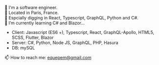 
🙋‍ I'm a software engineer.  
📍 Located in Paris, France.  
💛 Espcially digging in React, Typescript, GraphQL, Python and C#.
\
🌱 I’m currently learning C# and Blazor...      


 
* Client: Javascript (ES6 +), Typescript, React, GraphQL-Apollo, HTML5, SCSS, Flutter, Blazor
* Server: C#, Python, Node JS, GraphQL, PHP, Hasura
* DB: mySQL




📫 How to reach me: equepem@gmail.com

<!--
**SumiSeo/SumiSeo** is a ✨ _special_ ✨ repository because its `README.md` (this file) appears on your GitHub profile.

Here are some ideas to get you started:

- 🔭 I’m currently working on ...
- 🌱 I’m currently learning ...
- 👯 I’m looking to collaborate on ...
- 🤔 I’m looking for help with ...
- 💬 Ask me about ...
- 📫 How to reach me: ...
- 😄 Pronouns: ...
- ⚡ Fun fact: ...
-->
